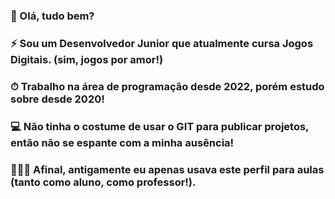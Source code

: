 ###
### 👋  Olá, tudo bem?
### ⚡  Sou um Desenvolvedor Junior que atualmente cursa Jogos Digitais. (sim, jogos por amor!)
### ⏱ Trabalho na área de programação desde 2022, porém estudo sobre desde 2020! 
### 💻 Não tinha o costume de usar o GIT para publicar projetos, então não se espante com a minha ausência!
### 🧑🏿‍🏫 Afinal, antigamente eu apenas usava este perfil para aulas (tanto como aluno, como professor!).
